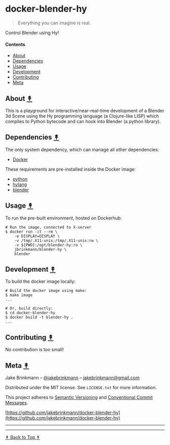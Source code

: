 # docker-blender-hy
> Everything you can imagine is real.

Control Blender using Hy!

#### Contents

* [About](#about-)
* [Dependencies](#dependencies-)
* [Usage](#usage-)
* [Development](#development-)
* [Contributing](#contributing-)
* [Meta](#meta-)

## About [&#x219F;](#contents)

This is a playground for interactive/near-real-time development of a Blender 3d Scene using the Hy programming language (a Clojure-like LISP) which compiles to Python bytecode and can hook into Blender (a python library).

## Dependencies [&#x219F;](#contents)

The only system dependency, which can manage all other dependencies:

* [Docker](https://docs.docker.com/install/)

These requirements are pre-installed inside the Docker image: 

* [python](https://www.python.org/downloads/)
* [hylang](http://docs.hylang.org/en/stable/quickstart.html)
* [blender](https://docs.blender.org/manual/en/dev/)

## Usage [&#x219F;](#contents)

To run the pre-built environment, hosted on Dockerhub:

```console
# Run the image, connected to X-server
$ docker run -it --rm \
	-e DISPLAY=DISPLAY \
	-v /tmp/.X11-unix:/tmp/.X11-unix:rw \
	-v ${PWD}:/opt/blender-hy:ro \
	jbrinkmann/blender-hy \
	blender
```

## Development  [&#x219F;](#contents)

To build the docker image locally: 

```console
# Build the docker image using make:
$ make image
...

# Or, build directly:
$ cd docker-blender-hy
$ docker build -t blender-hy .
...
```

## Contributing  [&#x219F;](#contents)

No contribution is too small!

## Meta [&#x219F;](#contents)

Jake Brinkmann – [@jakebrinkmann](https://twitter.com/jakebrinkmann) – jakebrinkmann@gmail.com

Distributed under the MIT license. See ``LICENSE.txt`` for more information.

This project adheres to [Semantic Versioning](https://semver.org/spec/v2.0.0.html) and [Conventional Commit Messages](https://www.conventionalcommits.org/en/v1.0.0-beta.2/#summary).

[https://github.com/jakebrinkmann/docker-blender-hy](https://github.com/jakebrinkmann/docker-blender-hy)

---
---

[&#x219F; Back to Top &#x219F;](#readme)